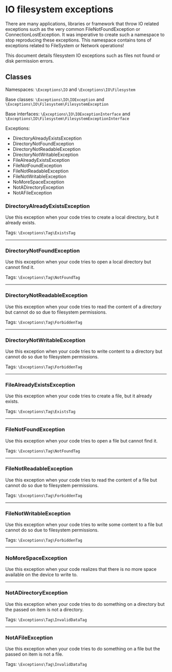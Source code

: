 # IO filesystem exceptions

There are many applications, libraries or framework that throw IO related exceptions such as the very common FileNotFoundException or ConnectionLostException. It was imperative to create such a namespace to stop reproducing these exceptions. This namespace contains tons of exceptions related to FileSystem or Network operations!

This document details filesystem IO exceptions such as files not found or disk permission errors.

## Classes

Namespaces: `\Exceptions\IO` and `\Exceptions\IO\Filesystem`

Base classes: `\Exceptions\IO\IOException` and `\Exceptions\IO\Filesystem\FilesystemException`

Base interfaces: `\Exceptions\IO\IOExceptionInterface` and `\Exceptions\IO\Filesystem\FilesystemExceptionInterface`

Exceptions:

* DirectoryAlreadyExistsException
* DirectoryNotFoundException
* DirectoryNotReadableException
* DirectoryNotWritableException
* FileAlreadyExistsException
* FileNotFoundException
* FileNotReadableException
* FileNotWritableException
* NoMoreSpaceException
* NotADirectoryException
* NotAFileException

### DirectoryAlreadyExistsException

Use this exception when your code tries to create a local directory, but it already exists.

Tags: `\Exceptions\Tag\ExistsTag`

---

### DirectoryNotFoundException

Use this exception when your code tries to open a local directory but cannot find it.

Tags: `\Exceptions\Tag\NotFoundTag`

---

### DirectoryNotReadableException

Use this exception when your code tries to read the content of a directory but cannot do so due to filesystem permissions.

Tags: `\Exceptions\Tag\ForbiddenTag`

---

### DirectoryNotWritableException

Use this exception when your code tries to write content to a directory but cannot do so due to filesystem permissions.

Tags: `\Exceptions\Tag\ForbiddenTag`

---

### FileAlreadyExistsException

Use this exception when your code tries to create a file, but it already exists.

Tags: `\Exceptions\Tag\ExistsTag`

---

### FileNotFoundException

Use this exception when your code tries to open a file but cannot find it.

Tags: `\Exceptions\Tag\NotFoundTag`

---

### FileNotReadableException

Use this exception when your code tries to read the content of a file but cannot do so due to filesystem permissions.

Tags: `\Exceptions\Tag\ForbiddenTag`

---

### FileNotWritableException

Use this exception when your code tries to write some content to a file but cannot do so due to filesystem permissions.

Tags: `\Exceptions\Tag\ForbiddenTag`

---

### NoMoreSpaceException

Use this exception when your code realizes that there is no more space available on the device to write to.

---

### NotADirectoryException

Use this exception when your code tries to do something on a directory but the passed on item is not a directory.

Tags: `\Exceptions\Tag\InvalidDataTag`

---

### NotAFileException

Use this exception when your code tries to do something on a file but the passed on item is not a file.

Tags: `\Exceptions\Tag\InvalidDataTag`
